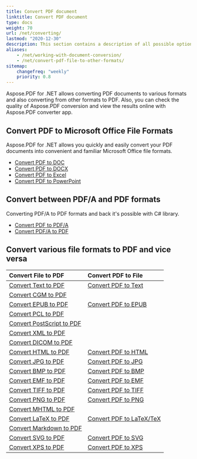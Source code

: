 ```yaml
---
title: Convert PDF document
linktitle: Convert PDF document
type: docs
weight: 70
url: /net/converting/
lastmod: "2020-12-30"
description: This section contains a description of all possible options for converting PDF documents on C# using Aspose.PDF library.
aliases:
    - /net/working-with-document-conversion/
    - /net/convert-pdf-file-to-other-formats/    
sitemap:
    changefreq: "weekly"
    priority: 0.8
---
```


Aspose.PDF for .NET allows converting PDF documents to various formats and also converting from other formats to PDF. Also, you can check the quality of Aspose.PDF conversion and view the results online with Aspose.PDF converter app. 

## Convert PDF to Microsoft Office File Formats

Aspose.PDF for .NET allows you quickly and easily convert your PDF documents into convenient and familiar Microsoft Office file formats.

- [Convert PDF to DOC](/pdf/net/convert-pdf-to-doc/)
- [Convert PDF to DOCX](/pdf/net/convert-pdf-to-docx/)
- [Convert PDF to Excel](/pdf/net/convert-pdf-to-excel/)
- [Convert PDF to PowerPoint](/pdf/net/convert-pdf-to-powerpoint/)

## Convert between PDF/A and PDF formats

Converting  PDF/A to PDF formats and back it's possible with C# library.

- [Convert PDF to PDF/A](/pdf/net/convert-pdf-file-to-pdfa/)
- [Convert PDF/A to PDF](/pdf/net/convert-pdfa-to-pdf/)

## Convert various file formats to PDF and vice versa

| Convert File to PDF | Convert PDF to File |
| :---------------- | :------------------ |
| [Convert Text to PDF](/pdf/net/convert-text-to-pdf/) | [Convert PDF to Text](/pdf/net/convert-pdf-to-txt/) |
| [Convert CGM to PDF](/pdf/net/convert-cgm-to-pdf/) | |
| [Convert EPUB to PDF](/pdf/net/convert-epub-to-pdf/) | [Convert PDF to EPUB](/pdf/net/convert-pdf-to-epub/)
| [Convert PCL to PDF](/pdf/net/convert-pcl-to-pdf/) | |
| [Convert PostScript to PDF](/pdf/net/convert-postscript-to-pdf/)
| [Convert XML to PDF](/pdf/net/convert-xml-to-pdf/) | |
| [Convert DICOM to PDF](/pdf/net/convert-dicom-to-pdf/)
| [Convert HTML to PDF](/pdf/net/convert-html-to-pdf/) | [Convert PDF to HTML](/pdf/net/convert-pdf-to-html/) |
| [Convert JPG to PDF](/pdf/net/convert-jpg-to-pdf/) | [Convert PDF to JPG](/pdf/net/convert-pdf-to-jpg/) |
| [Convert BMP to PDF](/pdf/net/convert-bmp-to-pdf/) | [Convert PDF to BMP](/pdf/net/convert-pdf-to-bmp/) |
| [Convert EMF to PDF](/pdf/net/convert-emf-to-pdf/) | [Convert PDF to EMF](/pdf/net/convert-pdf-to-emf/) |
| [Convert TIFF to PDF](/pdf/net/convert-tiff-to-pdf/) | [Convert PDF to TIFF](/pdf/net/convert-pdf-to-tiff/) |
| [Convert PNG to PDF](/pdf/net/convert-png-to-pdf/) | [Convert PDF to PNG](/pdf/net/convert-pdf-to-png/) |
| [Convert MHTML to PDF](/pdf/net/convert-mhtml-to-pdf/)
| [Convert LaTeX to PDF](/pdf/net/convert-latex-tex-to-pdf/) | [Convert PDF to LaTeX/TeX](/pdf/net/convert-pdf-to-latex-tex/) |
| [Convert Markdown to PDF](/pdf/net/convert-markdown-to-pdf/) | |
| [Convert SVG to PDF](/pdf/net/convert-svg-to-pdf/) | [Convert PDF to SVG](/pdf/net/convert-pdf-to-svg/) |
| [Convert XPS to PDF](/pdf/net/convert-xps-to-pdf/) | [Convert PDF to XPS](/pdf/net/convert-pdf-to-xps/) |
